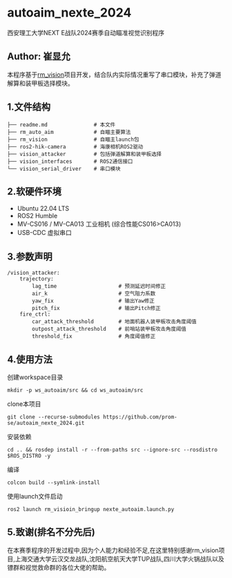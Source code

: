 # autoaim_nexte_2024
西安理工大学NEXT E战队2024赛季自动瞄准视觉识别程序
## Author: 崔显允
本程序基于[rm_vision](https://gitlab.com/rm_vision)项目开发，结合队内实际情况重写了串口模块，补充了弹道解算和装甲板选择模块。
## 1.文件结构
    ├── readme.md               # 本文件
    ├── rm_auto_aim             # 自瞄主要算法
    ├── rm_vision               # 自瞄主launch包
    ├── ros2-hik-camera         # 海康相机ROS2驱动
    ├── vision_attacker         # 包括弹道解算和装甲板选择
    ├── vision_interfaces       # ROS2通信接口
    └── vision_serial_driver    # 串口模块
## 2.软硬件环境
- Ubuntu 22.04 LTS
- ROS2 Humble
- MV-CS016 / MV-CA013 工业相机 (综合性能CS016>CA013)
- USB-CDC 虚拟串口
## 3.参数声明
    /vision_attacker:
        trajectory:
            lag_time                    # 预测延迟时间修正
            air_k                       # 空气阻力系数
            yaw_fix                     # 输出Yaw修正
            pitch_fix                   # 输出Pitch修正
        fire_ctrl:
            car_attack_threshold        # 地面机器人装甲板攻击角度阈值
            outpost_attack_threshold    # 前哨站装甲板攻击角度阈值
            threshold_fix               # 角度阈值修正
## 4.使用方法
创建workspace目录

    mkdir -p ws_autoaim/src && cd ws_autoaim/src
clone本项目

    git clone --recurse-submodules https://github.com/prom-se/autoaim_nexte_2024.git
安装依赖

    cd .. && rosdep install -r --from-paths src --ignore-src --rosdistro $ROS_DISTRO -y
编译

    colcon build --symlink-install
使用launch文件启动

    ros2 launch rm_visioin_bringup nexte_autoaim.launch.py
## 5.致谢(排名不分先后)
  在本赛季程序的开发过程中,因为个人能力和经验不足,在这里特别感谢rm_vision项目,上海交通大学云汉交龙战队,沈阳航空航天大学TUP战队,四川大学火锅战队以及镖群和视觉救命群的各位大佬的帮助。